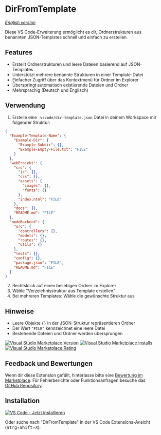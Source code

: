 # DirFromTemplate

_[English version](README.md)_

Diese VS Code-Erweiterung ermöglicht es dir, Ordnerstrukturen aus benannten JSON-Templates schnell und einfach zu erstellen.

## Features

- Erstellt Ordnerstrukturen und leere Dateien basierend auf JSON-Templates
- Unterstützt mehrere benannte Strukturen in einer Template-Datei
- Einfacher Zugriff über das Kontextmenü für Ordner im Explorer
- Überspringt automatisch existierende Dateien und Ordner
- Mehrsprachig (Deutsch und Englisch)

## Verwendung

1. Erstelle eine `.vscode/dir-template.json` Datei in deinem Workspace mit folgender Struktur:

```json
{
  "Example-Template-Name": {
    "Example-Dir": {
      "Example-Subdir": {},
      "Example-Empty-File.txt": "FILE"
    }
  },
  "webProjekt": {
    "src": {
      "js": {},
      "css": {},
      "assets": {
        "images": {},
        "fonts": {}
      },
      "index.html": "FILE"
    },
    "docs": {},
    "README.md": "FILE"
  },
  "nodeBackend": {
    "src": {
      "controllers": {},
      "models": {},
      "routes": {},
      "utils": {}
    },
    "tests": {},
    "config": {},
    "package.json": "FILE",
    "README.md": "FILE"
  }
}
```

2. Rechtsklick auf einen beliebigen Ordner im Explorer
3. Wähle "Verzeichnisstruktur aus Template erstellen"
4. Bei mehreren Templates: Wähle die gewünschte Struktur aus

## Hinweise

- Leere Objekte `{}` in der JSON-Struktur repräsentieren Ordner
- Der Wert `"FILE"` kennzeichnet eine leere Datei
- Bestehende Dateien und Ordner werden übersprungen

[![Visual Studio Marketplace Version](https://img.shields.io/visual-studio-marketplace/v/silvio-lindstedt.dirfromtemplate)](https://marketplace.visualstudio.com/items?itemName=silvio-lindstedt.dirfromtemplate)
[![Visual Studio Marketplace Installs](https://img.shields.io/visual-studio-marketplace/i/silvio-lindstedt.dirfromtemplate)](https://marketplace.visualstudio.com/items?itemName=silvio-lindstedt.dirfromtemplate)
[![Visual Studio Marketplace Rating](https://img.shields.io/visual-studio-marketplace/r/silvio-lindstedt.dirfromtemplate)](https://marketplace.visualstudio.com/items?itemName=silvio-lindstedt.dirfromtemplate&ssr=false#review-details)

## Feedback und Bewertungen

Wenn dir diese Extension gefällt, hinterlasse bitte eine [Bewertung im Marketplace](https://marketplace.visualstudio.com/items?itemName=silvio-lindstedt.dirfromtemplate&ssr=false#review-details). Für Fehlerberichte oder Funktionsanfragen besuche das [GitHub Repository](https://github.com/silvio-l/dirfromtemplate/issues).

## Installation

<a href="vscode:extension/silvio-lindstedt.dirfromtemplate">
  <img src="https://img.shields.io/badge/VS%20Code-Jetzt%20installieren-007ACC?logo=visual-studio-code&logoColor=white&style=for-the-badge" alt="VS Code - Jetzt installieren" />
</a>

Oder suche nach "DirFromTemplate" in der VS Code Extensions-Ansicht (<kbd>Strg</kbd>+<kbd>Shift</kbd>+<kbd>X</kbd>).
